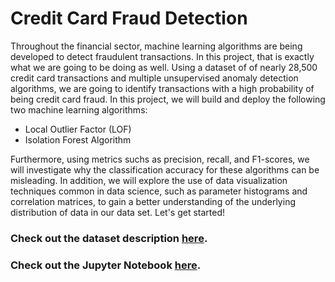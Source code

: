 # Credit Card Fraud Detection

Throughout the financial sector, machine learning algorithms are being developed to detect fraudulent transactions. In this project, that is exactly what we are going to be doing as well. Using a dataset of of nearly 28,500 credit card transactions and multiple unsupervised anomaly detection algorithms, we are going to identify transactions with a high probability of being credit card fraud. In this project, we will build and deploy the following two machine learning algorithms:

-  Local Outlier Factor (LOF)
-  Isolation Forest Algorithm

Furthermore, using metrics suchs as precision, recall, and F1-scores, we will investigate why the classification accuracy for these algorithms can be misleading.
In addition, we will explore the use of data visualization techniques common in data science, such as parameter histograms and correlation matrices, to gain a better understanding of the underlying distribution of data in our data set. Let's get started!

### Check out the dataset description [here](https://www.kaggle.com/mlg-ulb/creditcardfraud).

### Check out the Jupyter Notebook [here](https://github.com/Shritesh99/Credit_Card_Fraud_Detection/blob/master/Credit%20Card%20Fraud%20Detection.ipynb).
